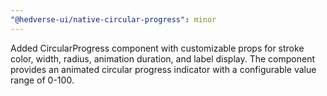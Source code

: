 ```yaml
---
"@hedverse-ui/native-circular-progress": minor
---
```


Added CircularProgress component with customizable props for stroke color, width, radius, animation duration, and label display. The component provides an animated circular progress indicator with a configurable value range of 0-100.
